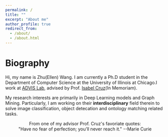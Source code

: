 ```yaml
---
permalink: /
title: ""
excerpt: "About me"
author_profile: true
redirect_from: 
  - /about/
  - /about.html
---
```

Biography
======
Hi, my name is Zhu(Ellen) Wang. I am currently a Ph.D student in the Department of Computer Science at the University of Illinois at Chicago.I work at [ADVIS Lab](https://www.cs.uic.edu/~ifc/advis.html), advised by Prof. [Isabel Cruz](https://www.cs.uic.edu/Cruz/)(In Memoriam).

My research interests are primarily in Deep Learning models and Graph Mining. Particularly, I am working on their **interdisciplinary** field therein to solve image classification, object detecation and ontology matching related tasks.

<center>From one of my advisor Prof. Cruz's favoriate quotes:</center>
<center>"Have no fear of perfection; you’ll never reach it." --Marie Curie</center>
